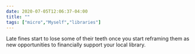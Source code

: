 ```yaml
---
date: 2020-07-05T12:06:37-04:00
title: ""
tags: ["micro","Myself","libraries"]
---
```

Late fines start to lose some of their teeth once you start reframing them as new opportunities to financially support your local library.
